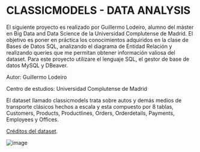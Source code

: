 # CLASSICMODELS - DATA ANALYSIS

El siguiente proyecto es realizado por Guillermo Lodeiro, alumno del máster en Big Data and Data Science de la Universidad Complutense de Madrid. El objetivo es poner en práctica los conocimientos adquiridos en la clase de Bases de Datos SQL, analizando el diagrama de Entidad Relación y realizando queries que me permitan obtener información valiosa del dataset. Para este proyecto utilizare el lenguaje SQL, el gestor de base de datos MySQL y DBeaver.

Autor: Guillermo Lodeiro

Centro de estudios: Universidad Complutense de Madrid


El dataset llamado classicmodels trata sobre autos y demás medios de transporte clásicos hechos a escala y esta compuesto por 8 tablas, Customers, Products, Productlines, Orders, Orderdetails, Payments, Employees y Offices.

[Créditos del dataset](https://www.mysqltutorial.org/mysql-sample-database.aspx). 

![image](https://github.com/guilleldas/Primer_Proyecto_SQL/assets/145810000/1f7a9d33-c705-4658-af6c-826d2c8cfe42)

